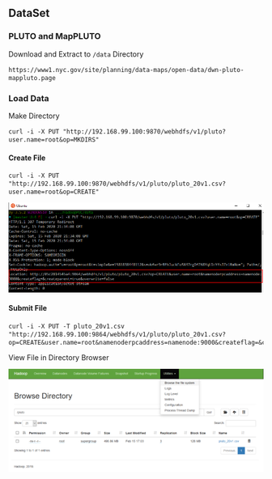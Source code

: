 
## DataSet 

### PLUTO and MapPLUTO

Download and Extract to ```/data``` Directory

```
https://www1.nyc.gov/site/planning/data-maps/open-data/dwn-pluto-mappluto.page
```


### Load Data 


Make Directory

```
curl -i -X PUT "http://192.168.99.100:9870/webhdfs/v1/pluto?user.name=root&op=MKDIRS"
```

#### Create File
```
curl -i -X PUT "http://192.168.99.100:9870/webhdfs/v1/pluto/pluto_20v1.csv?user.name=root&op=CREATE"
```

![](../assets/redirect.png)

#### Submit File

```
curl -i -X PUT -T pluto_20v1.csv "http://192.168.99.100:9864/webhdfs/v1/pluto/pluto_20v1.csv?op=CREATE&user.name=root&namenoderpcaddress=namenode:9000&createflag=&createparent=true&overwrite=false"
```
View File in Directory Browser

![](../assets/filesystem.png)
